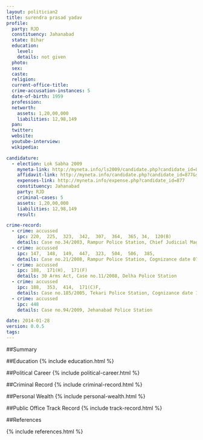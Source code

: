 ```yaml
---
layout: politician2
title: surendra prasad yadav
profile: 
  party: RJD
  constituency: Jahanabad
  state: Bihar
  education: 
    level: 
    details: not given
  photo: 
  sex: 
  caste: 
  religion: 
  current-office-title: 
  crime-accusation-instances: 5
  date-of-birth: 1959
  profession: 
  networth: 
    assets: 1,20,00,000
    liabilities: 12,98,149
  pan: 
  twitter: 
  website: 
  youtube-interview: 
  wikipedia: 

candidature: 
  - election: Lok Sabha 2009
    myneta-link: http://myneta.info/ls2009/candidate.php?candidate_id=877
    affidavit-link: http://myneta.info/candidate.php?candidate_id=877&scan=original
    expenses-link: http://myneta.info/expense.php?candidate_id=877
    constituency: Jahanabad 
    party: RJD
    criminal-cases: 5
    assets: 1,20,00,000
    liabilities: 12,98,149
    result:  

crime-record: 
  - crime: accussed
    ipc: 220,  225,  323,  342,  307,  364,  365, 34,  120(B)
    details: Case no.34/2003, Rampur Police Station, Chief Judicial Magistrate Gaya, Cognizance date 01-09-2003 
  - crime: accussed
    ipc: 147,  148,  149,  447,  323,  504,  506,  385,
    details: Case no.21/2008, Rampur Police Station, Cognizance date 07-02-2009, Chief Judicial Magistrate Gaya, 
  - crime: accussed
    ipc: 188,  171(H),  171(F)
    details: 30 Arms Act, Case no.11/2008, Delha Police Station 
  - crime: accussed
    ipc: 188,  353,  414,  171(C)F,
    details: Case no.185/2005, Tekari Police Station, Cognizance date 18-11-2005, A.C.J.M. Gaya 
  - crime: accussed
    ipc: 448
    details: Case no.94/2009, Jehanabad Police Station 

date: 2014-01-28
version: 0.0.5
tags: 
---
```

##Summary


##Education
{% include education.html %}


##Political Career
{% include political-career.html %}


##Criminal Record
{% include criminal-record.html %}


##Personal Wealth
{% include personal-wealth.html %}


##Public Office Track Record
{% include track-record.html %}


##References


{% include references.html %}